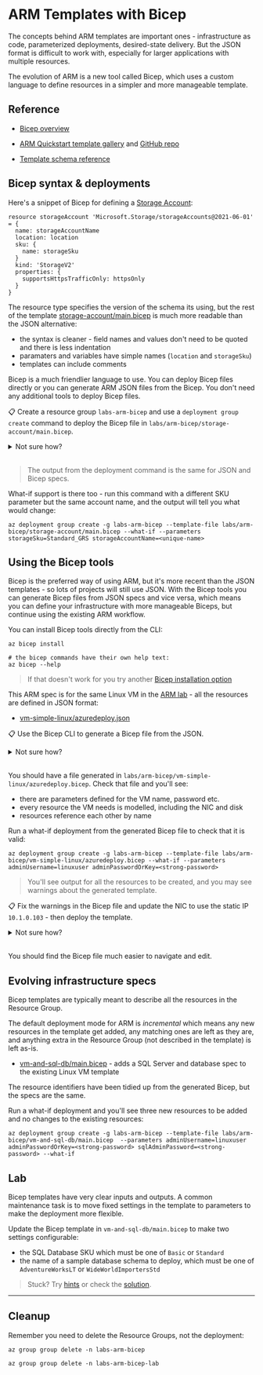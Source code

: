 # ARM Templates with Bicep

The concepts behind ARM templates are important ones - infrastructure as code, parameterized deployments, desired-state delivery. But the JSON format is difficult to work with, especially for larger applications with multiple resources.

The evolution of ARM is a new tool called Bicep, which uses a custom language to define resources in a simpler and more manageable template.

## Reference

- [Bicep overview](https://docs.microsoft.com/en-us/azure/azure-resource-manager/bicep/overview?tabs=bicep)

- [ARM Quickstart template gallery](https://azure.microsoft.com/en-gb/resources/templates/) and [GitHub repo](https://github.com/Azure/azure-quickstart-templates/tree/master/quickstarts)

- [Template schema reference](https://docs.microsoft.com/en-us/azure/templates/)


## Bicep syntax & deployments

Here's a snippet of Bicep for defining a [Storage Account](https://docs.microsoft.com/en-us/azure/templates/microsoft.storage/storageaccounts?tabs=bicep):

```
resource storageAccount 'Microsoft.Storage/storageAccounts@2021-06-01' = {
  name: storageAccountName
  location: location
  sku: {
    name: storageSku
  }
  kind: 'StorageV2'
  properties: {
    supportsHttpsTrafficOnly: httpsOnly
  }
}
```

The resource type specifies the version of the schema its using, but the rest of the template [storage-account/main.bicep](/labs/arm-bicep/storage-account/main.bicep) is much more readable than the JSON alternative:

- the syntax is cleaner - field names and values don't need to be quoted and there is less indentation
- paramaters and variables have simple names (`location` and `storageSku`)
- templates can include comments

Bicep is a much friendlier language to use. You can deploy Bicep files directly or you can generate ARM JSON files from the Bicep. You don't need any additional tools to deploy Bicep files.

📋 Create a resource group `labs-arm-bicep` and use a `deployment group create` command to deploy the Bicep file in `labs/arm-bicep/storage-account/main.bicep`.

<details>
  <summary>Not sure how?</summary>

```
az group create -n labs-arm-bicep  --tags courselabs=azure --location westeurope
```

This will request parameter values from the CLI:

```
az deployment group create -g labs-arm-bicep --template-file labs/arm-bicep/storage-account/main.bicep
```

Or supply the values in the command:

```
az deployment group create -g labs-arm-bicep --template-file labs/arm-bicep/storage-account/main.bicep --parameters storageAccountName=<unique-name>
```

</details><br/>

> The output from the deployment command is the same for JSON and Bicep specs.

What-if support is there too - run this command with a different SKU parameter but the same account name, and the output will tell you what would change:

```
az deployment group create -g labs-arm-bicep --template-file labs/arm-bicep/storage-account/main.bicep --what-if --parameters storageSku=Standard_GRS storageAccountName=<unique-name> 
```

## Using the Bicep tools

Bicep is the preferred way of using ARM, but it's more recent than the JSON templates - so lots of projects will still use JSON. With the Bicep tools you can generate Bicep files from JSON specs and vice versa, which means you can define your infrastructure with more manageable Biceps, but continue using the existing ARM workflow.

You can install Bicep tools directly from the CLI:

```
az bicep install

# the bicep commands have their own help text:
az bicep --help
```

> If that doesn't work for you try another [Bicep installation option](https://docs.microsoft.com/en-us/azure/azure-resource-manager/bicep/install#deployment-environment)

This ARM spec is for the same Linux VM in the [ARM lab](/labs/arm/README.md) - all the resources are defined in JSON format:

- [vm-simple-linux/azuredeploy.json](/labs/arm-bicep/vm-simple-linux/azuredeploy.json)

📋 Use the Bicep CLI to generate a Bicep file from the JSON.

<details>
  <summary>Not sure how?</summary>

The `decompile` command generates Bicep from ARM:

```
az bicep decompile --help 

az bicep decompile -f labs/arm-bicep/vm-simple-linux/azuredeploy.json
```

</details><br/>

You should have a file generated in `labs/arm-bicep/vm-simple-linux/azuredeploy.bicep`. Check that file and you'll see:

- there are parameters defined for the VM name, password etc.
- every resource the VM needs is modelled, including the NIC and disk
- resources reference each other by name

Run a what-if deployment from the generated Bicep file to check that it is valid:

```
az deployment group create -g labs-arm-bicep --template-file labs/arm-bicep/vm-simple-linux/azuredeploy.bicep --what-if --parameters adminUsername=linuxuser adminPasswordOrKey=<strong-password>
```

> You'll see output for all the resources to be created, and you may see warnings about the generated template.

📋 Fix the warnings in the Bicep file and update the NIC to use the static IP `10.1.0.103` - then deploy the template.

<details>
  <summary>Not sure how?</summary>

Here's an example of the updated file:

- [vm-simple-linux/azuredeploy-updated.bicep](/labs/arm-bicep/vm-simple-linux/azuredeploy-updated.bicep)

The sets the same _privateIP_ values we used in the ARM lab.

```
az deployment group create -g labs-arm-bicep --template-file labs/arm-bicep/vm-simple-linux/azuredeploy-updated.bicep --parameters adminUsername=linuxuser adminPasswordOrKey=<strong-password>
```

</details><br/>

You should find the Bicep file much easier to navigate and edit.

## Evolving infrastructure specs

Bicep templates are typically meant to describe all the resources in the Resource Group. 

The default deployment mode for ARM is _incremental_ which means any new resources in the template get added, any matching ones are left as they are, and anything extra in the Resource Group (not described in the template) is left as-is.

- [vm-and-sql-db/main.bicep](/labs/arm-bicep/vm-and-sql-db/main.bicep) - adds a SQL Server and database spec to the existing Linux VM template

The resource identifiers have been tidied up from the generated Bicep, but the specs are the same. 

Run a what-if deployment and you'll see three new resources to be added and no changes to the existing resources:

```
az deployment group create -g labs-arm-bicep --template-file labs/arm-bicep/vm-and-sql-db/main.bicep  --parameters adminUsername=linuxuser adminPasswordOrKey=<strong-password> sqlAdminPassword=<strong-password> --what-if
```

## Lab

Bicep templates have very clear inputs and outputs. A common maintenance task is to move fixed settings in the template to parameters to make the deployment more flexible.

Update the Bicep template in `vm-and-sql-db/main.bicep` to make two settings configurable:

- the SQL Database SKU which must be one of `Basic` or `Standard`
- the name of a sample database schema to deploy, which must be one of `AdventureWorksLT` or `WideWorldImportersStd`

> Stuck? Try [hints](hints.md) or check the [solution](solution.md).

___

## Cleanup

Remember you need to delete the Resource Groups, not the deployment:

```
az group group delete -n labs-arm-bicep

az group group delete -n labs-arm-bicep-lab
```